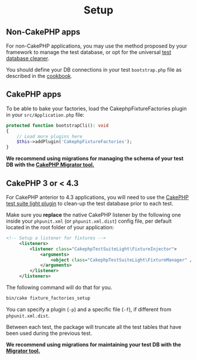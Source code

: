<h1 align="center">Setup</h1>

## Non-CakePHP apps
For non-CakePHP applications, you may use the method proposed by your framework
to manage the test database, or opt for the universal
[test database cleaner](https://github.com/vierge-noire/test-database-cleaner).

You should define your DB connections in your test `bootstrap.php` file as described
in the [cookbook](https://book.cakephp.org/4/en/orm/database-basics.html#configuration).

## CakePHP apps

To be able to bake your factories,
load the CakephpFixtureFactories plugin in your `src/Application.php` file:
```php
protected function bootstrapCli(): void
{
    // Load more plugins here
    $this->addPlugin('CakephpFixtureFactories');
}
```

**We recommend using migrations for managing the schema of your test DB with the [CakePHP Migrator tool.](https://book.cakephp.org/migrations/2/en/index.html#using-migrations-for-tests)**


## CakePHP 3 or < 4.3
For CakePHP anterior to 4.3 applications, you will need to use the [CakePHP test suite light plugin](https://github.com/vierge-noire/cakephp-test-suite-light#cakephp-test-suite-light)
to clean-up the test database prior to each test.

Make sure you **replace** the native CakePHP listener by the following one inside your `phpunit.xml` (or `phpunit.xml.dist`) config file,
per default located in the root folder of your application:

```xml
<!-- Setup a listener for fixtures -->
     <listeners>
         <listener class="CakephpTestSuiteLight\FixtureInjector">
             <arguments>
                 <object class="CakephpTestSuiteLight\FixtureManager" />
             </arguments>
         </listener>
     </listeners>
``` 

The following command will do that for you.

```css
bin/cake fixture_factories_setup
```

You can specify a plugin (`-p`) and a specific file (`-f`), if different from `phpunit.xml.dist`.

Between each test, the package will truncate all the test tables that have been used during the previous test.

**We recommend using migrations for maintaining your test DB with the [Migrator tool.](https://github.com/vierge-noire/cakephp-test-migrator)**


